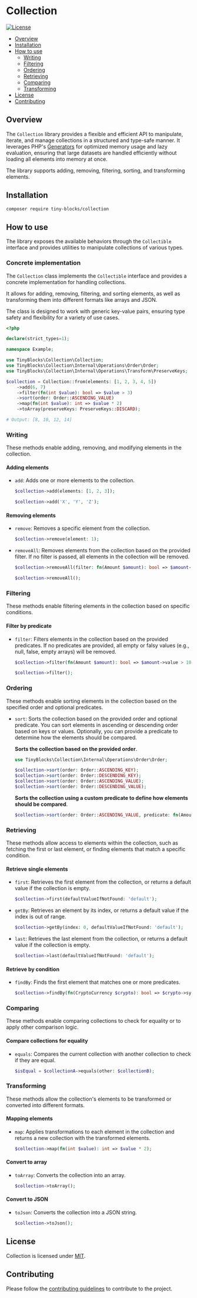 # Collection

[![License](https://img.shields.io/badge/license-MIT-green)](LICENSE)

* [Overview](#overview)
* [Installation](#installation)
* [How to use](#how-to-use)
    * [Writing](#writing)
    * [Filtering](#filtering)
    * [Ordering](#ordering)
    * [Retrieving](#retrieving)
    * [Comparing](#comparing)
    * [Transforming](#transforming)
* [License](#license)
* [Contributing](#contributing)

<div id='overview'></div> 

## Overview

The `Collection` library provides a flexible and efficient API to manipulate, iterate, and manage collections in a
structured and type-safe manner.
It leverages PHP's [Generators](https://www.php.net/manual/en/language.generators.overview.php) for optimized memory
usage and lazy evaluation, ensuring that large datasets are handled efficiently without loading all
elements into memory at once.

The library supports adding, removing, filtering, sorting, and transforming elements.

<div id='installation'></div>

## Installation

```bash
composer require tiny-blocks/collection
```

<div id='how-to-use'></div>

## How to use

The library exposes the available behaviors through the `Collectible` interface and provides utilities to manipulate
collections of various types.

### Concrete implementation

The `Collection` class implements the `Collectible` interface and provides a concrete implementation for handling
collections.

It allows for adding, removing, filtering, and sorting elements, as well as transforming them into different formats
like arrays and JSON.

The class is designed to work with generic key-value pairs, ensuring type safety and flexibility for a variety of use
cases.

```php
<?php

declare(strict_types=1);

namespace Example;

use TinyBlocks\Collection\Collection;
use TinyBlocks\Collection\Internal\Operations\Order\Order;
use TinyBlocks\Collection\Internal\Operations\Transform\PreserveKeys;

$collection = Collection::from(elements: [1, 2, 3, 4, 5])
    ->add(6, 7) 
    ->filter(fn(int $value): bool => $value > 3) 
    ->sort(order: Order::ASCENDING_VALUE) 
    ->map(fn(int $value): int => $value * 2) 
    ->toArray(preserveKeys: PreserveKeys::DISCARD); 

# Output: [8, 10, 12, 14]
```

<div id='writing'></div>

### Writing

These methods enable adding, removing, and modifying elements in the collection.

#### Adding elements

- `add`:
  Adds one or more elements to the collection.

  ```php
  $collection->add(elements: [1, 2, 3]);
  ```

  ```php
  $collection->add('X', 'Y', 'Z');
  ```

#### Removing elements

- `remove`: Removes a specific element from the collection.

  ```php
  $collection->remove(element: 1);
  ```

- `removeAll`: Removes elements from the collection based on the provided filter.
  If no filter is passed, all elements in the collection will be removed.

  ```php
  $collection->removeAll(filter: fn(Amount $amount): bool => $amount->value > 10.0);
  ```

  ```php
  $collection->removeAll();
  ```

<div id='ordering'></div>

### Filtering

These methods enable filtering elements in the collection based on specific conditions.

#### Filter by predicate

- `filter`: Filters elements in the collection based on the provided predicates.
  If no predicates are provided, all empty or falsy values (e.g., null, false, empty arrays) will be removed.

  ```php
  $collection->filter(fn(Amount $amount): bool => $amount->value > 100);
  ```

  ```php
  $collection->filter();
  ```

<div id='comparing'></div>

### Ordering

These methods enable sorting elements in the collection based on the specified order and optional predicates.

- `sort`: Sorts the collection based on the provided order and optional predicate.
  You can sort elements in ascending or descending order based on keys or values.
  Optionally, you can provide a predicate to determine how the elements should be compared.

  **Sorts the collection based on the provided order**.

  ```php
  use TinyBlocks\Collection\Internal\Operations\Order\Order;

  $collection->sort(order: Order::ASCENDING_KEY);
  $collection->sort(order: Order::DESCENDING_KEY);
  $collection->sort(order: Order::ASCENDING_VALUE);
  $collection->sort(order: Order::DESCENDING_VALUE);
  ```

  **Sorts the collection using a custom predicate to define how elements should be compared**.

  ```php
  $collection->sort(order: Order::ASCENDING_VALUE, predicate: fn(Amount $amount): float => $amount->value);
  ```

<div id='filtering'></div>

### Retrieving

These methods allow access to elements within the collection, such as fetching the first or last element, or finding
elements that match a specific condition.

#### Retrieve single elements

- `first`: Retrieves the first element from the collection, or returns a default value if the collection is empty.

  ```php
  $collection->first(defaultValueIfNotFound: 'default');
  ```

- `getBy`: Retrieves an element by its index, or returns a default value if the index is out of range.

  ```php
  $collection->getBy(index: 0, defaultValueIfNotFound: 'default');
  ```

- `last`: Retrieves the last element from the collection, or returns a default value if the collection is empty.

  ```php
  $collection->last(defaultValueIfNotFound: 'default');
  ```

#### Retrieve by condition

- `findBy`: Finds the first element that matches one or more predicates.

  ```php
  $collection->findBy(fn(CryptoCurrency $crypto): bool => $crypto->symbol === 'BTC');
  ```

<div id='transforming'></div>

### Comparing

These methods enable comparing collections to check for equality or to apply other comparison logic.

#### Compare collections for equality

- `equals`: Compares the current collection with another collection to check if they are equal.

  ```php
  $isEqual = $collectionA->equals(other: $collectionB);
  ```

<div id='retrieving'></div>

### Transforming

These methods allow the collection's elements to be transformed or converted into different formats.

#### Mapping elements

- `map`: Applies transformations to each element in the collection and returns a new collection with the transformed
  elements.

  ```php
  $collection->map(fn(int $value): int => $value * 2);
  ```

#### Convert to array

- `toArray`: Converts the collection into an array.

  ```php
  $collection->toArray();
  ```

#### Convert to JSON

- `toJson`: Converts the collection into a JSON string.

  ```php
  $collection->toJson();
  ```

<div id='license'></div>

## License

Collection is licensed under [MIT](LICENSE).

<div id='contributing'></div>

## Contributing

Please follow the [contributing guidelines](https://github.com/tiny-blocks/tiny-blocks/blob/main/CONTRIBUTING.md) to
contribute to the project.
